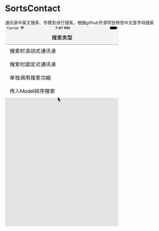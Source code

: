 # SortsContact
通讯录中英文搜索、传模型进行搜索，根据github开源项目修改中文首字母搜索
![image](https://github.com/zhengwei931102/SortsContact/blob/master/SortsContact/HCSortAndSearch.gif) 
